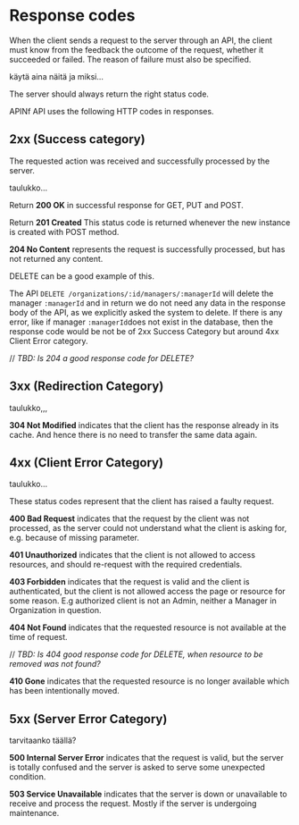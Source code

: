 # Response codes

When the client sends a request to the server through an API, the client must know from the feedback the outcome of the request, whether it succeeded or failed. The reason of failure must also be specified.

käytä aina näitä ja miksi...

The server should always return the right status code.

APINf API uses the following HTTP codes in responses.

## 2xx \(Success category\)

The requested action was received and successfully processed by the server.

taulukko...



Return **200 OK** in successful response for GET, PUT and POST.

Return **201 Created** This status code is returned whenever the new instance is created with POST method.

**204 No Content** represents the request is successfully processed, but has not returned any content.

DELETE can be a good example of this.

The API `DELETE /organizations/:id/managers/:managerId` will delete the manager `:managerId` and in return we do not need any data in the response body of the API, as we explicitly asked the system to delete. If there is any error, like if manager `:managerId`does not exist in the database, then the response code would be not be of 2xx Success Category but around 4xx Client Error category.

// _TBD: Is 204 a good response code for DELETE?_

## 3xx \(Redirection Category\)

taulukko,,,

**304 Not Modified** indicates that the client has the response already in its cache. And hence there is no need to transfer the same data again.

## 4xx \(Client Error Category\)

taulukko...

These status codes represent that the client has raised a faulty request.

**400 Bad Request** indicates that the request by the client was not processed, as the server could not understand what the client is asking for, e.g. because of missing parameter.

**401 Unauthorized** indicates that the client is not allowed to access resources, and should re-request with the required credentials.

**403 Forbidden** indicates that the request is valid and the client is authenticated, but the client is not allowed access the page or resource for some reason. E.g authorized client is not an Admin, neither a Manager in Organization in question.

**404 Not Found** indicates that the requested resource is not available at the time of request.

// _TBD: Is 404 good response code for DELETE, when resource to be removed was not found?_

**410 Gone** indicates that the requested resource is no longer available which has been intentionally moved.

## 5xx \(Server Error Category\)

tarvitaanko täällä?

**500 Internal Server Error** indicates that the request is valid, but the server is totally confused and the server is asked to serve some unexpected condition.

**503 Service Unavailable** indicates that the server is down or unavailable to receive and process the request. Mostly if the server is undergoing maintenance.

